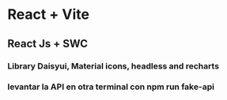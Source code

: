 # React + Vite

## React Js + SWC

### Library Daisyui, Material icons, headless and recharts

### levantar la API en otra terminal con npm run fake-api